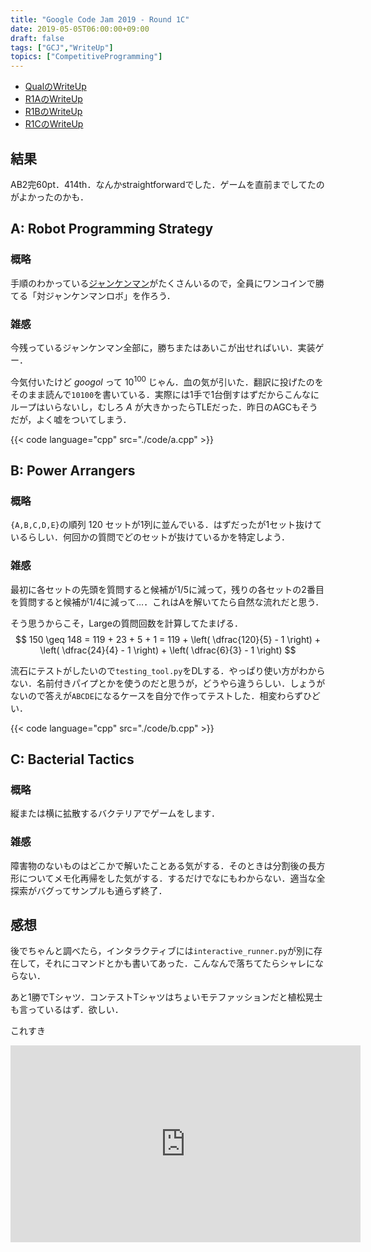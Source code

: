 ```yaml
---
title: "Google Code Jam 2019 - Round 1C"
date: 2019-05-05T06:00:00+09:00
draft: false
tags: ["GCJ","WriteUp"]
topics: ["CompetitiveProgramming"]
---
```


- [QualのWriteUp](../../04/07)
- [R1AのWriteUp](../../04/13)
- [R1BのWriteUp](../../04/29)
- [R1CのWriteUp](../05/05)

## 結果
AB2完60pt．414th．なんかstraightforwardでした．ゲームを直前までしてたのがよかったのかも．

## A: Robot Programming Strategy
### 概略
手順のわかっている[ジャンケンマン](https://ja.wikipedia.org/wiki/%E3%82%B8%E3%83%A3%E3%83%B3%E3%82%B1%E3%83%B3%E3%83%9E%E3%83%B3_(%E3%82%A2%E3%83%BC%E3%82%B1%E3%83%BC%E3%83%89%E3%82%B2%E3%83%BC%E3%83%A0))がたくさんいるので，全員にワンコインで勝てる「対ジャンケンマンロボ」を作ろう．

### 雑感
今残っているジャンケンマン全部に，勝ちまたはあいこが出せればいい．実装ゲー．

今気付いたけど *googol* って $10^{100}$ じゃん．血の気が引いた．翻訳に投げたのをそのまま読んで`10100`を書いている．実際には1手で1台倒すはずだからこんなにループはいらないし，むしろ $A$ が大きかったらTLEだった．昨日のAGCもそうだが，よく嘘をついてしまう．

{{< code language="cpp" src="./code/a.cpp" >}}

## B: Power Arrangers
### 概略
`{A,B,C,D,E}`の順列 $120$ セットが1列に並んでいる．はずだったが1セット抜けているらしい．何回かの質問でどのセットが抜けているかを特定しよう．

### 雑感
最初に各セットの先頭を質問すると候補が1/5に減って，残りの各セットの2番目を質問すると候補が1/4に減って…．これはAを解いてたら自然な流れだと思う．

そう思うからこそ，Largeの質問回数を計算してたまげる．
$$ 150 \geq 148 = 119 + 23 + 5 + 1 = 119 + \left( \dfrac{120}{5} - 1 \right) + \left( \dfrac{24}{4} - 1 \right) + \left( \dfrac{6}{3} - 1 \right) $$

流石にテストがしたいので`testing_tool.py`をDLする．やっぱり使い方がわからない．名前付きパイプとかを使うのだと思うが，どうやら違うらしい．しょうがないので答えが`ABCDE`になるケースを自分で作ってテストした．相変わらずひどい．

{{< code language="cpp" src="./code/b.cpp" >}}

## C: Bacterial Tactics
### 概略
縦または横に拡散するバクテリアでゲームをします．

### 雑感
障害物のないものはどこかで解いたことある気がする．そのときは分割後の長方形についてメモ化再帰をした気がする．するだけでなにもわからない．適当な全探索がバグってサンプルも通らず終了．

## 感想
後でちゃんと調べたら，インタラクティブには`interactive_runner.py`が別に存在して，それにコマンドとかも書いてあった．こんなんで落ちてたらシャレにならない．

あと1勝でTシャツ．コンテストTシャツはちょいモテファッションだと植松晃士も言っているはず．欲しい．

これすき

<iframe width="560" height="315" src="https://www.youtube.com/embed/PGJlH4RP0CQ" frameborder="0" allow="accelerometer; autoplay; encrypted-media; gyroscope; picture-in-picture" allowfullscreen></iframe>
